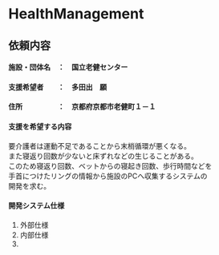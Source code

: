 # HealthManagement

## 依頼内容

#### 施設・団体名　：　国立老健センター
#### 支援希望者　　：　多田出　願
#### 住所　　　　　：　京都府京都市老健町１－１

#### 支援を希望する内容
要介護者は運動不足であることから末梢循環が悪くなる。  
また寝返り回数が少ないと床ずれなどの生じることがある。  
このため寝返り回数、ベットからの寝起き回数、歩行時間などを  
手首につけたリングの情報から施設のPCへ収集するシステムの  
開発を求む。  


#### 開発システム仕様
1. 外部仕様
2. 内部仕様
3. 

